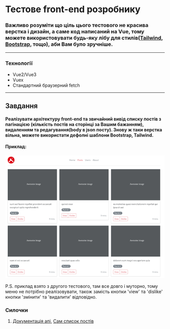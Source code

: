 # Тестове front-end розробнику

### Важливо розуміти що ціль цього тестового не красива верстка і дизайн, а саме код написаний на Vue, тому можете використовувати будь-яку лібу для стилів([Tailwind](https://tailwindcss.com/), [Bootstrap](https://getbootstrap.com/), тощо), аби Вам було зручніше.

***

### Технології

- Vue2/Vue3  
- Vuex  
- Стандартний браузерний fetch

***

## Завдання

#### Реалізувати архітектуру front-end та звичайний вивід списку постів з пагінацією (кількість постів на сторінці за Вашим бажанням), видаленням та редагування(body в json посту). Знову ж таки верстка вільна, можете використати дефолні шаблони Bootstrap, Tailwind.



#### Приклад:
  ![Приклад](/assets/images/img1.png)

P.S. приклад взято з другого тестового, там все довго і муторно, тому меню не потрібно реалізовувати, також замість кнопки 'view' та 'dislike' кнопки 'змінити' та 'видалити' відповідно.


### Силочки
1. [Документація апі](https://jsonplaceholder.typicode.com/guide/), [Сам список постів](https://jsonplaceholder.typicode.com/posts)

